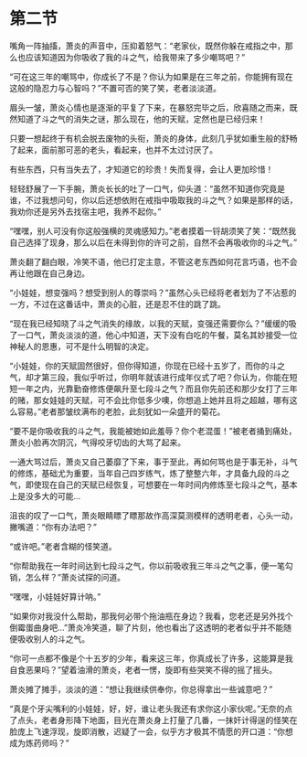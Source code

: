 # 第二节
嘴角一阵抽搐，萧炎的声音中，压抑着怒气：“老家伙，既然你躲在戒指之中，那么也应该知道因为你吸收了我的斗之气，给我带来了多少嘲骂吧？”

“可在这三年的嘲骂中，你成长了不是？你认为如果是在三年之前，你能拥有现在这般的隐忍力与心智吗？”不置可否的笑了笑，老者淡淡道。

眉头一皱，萧炎心情也是逐渐的平复了下来，在暴怒完毕之后，欣喜随之而来，既然知道了斗之气的消失之谜，那么现在，他的天赋，定然也是已经归来！

只要一想起终于有机会脱去废物的头衔，萧炎的身体，此刻几乎犹如重生般的舒畅了起来，面前那可恶的老头，看起来，也并不太过讨厌了。

有些东西，只有当失去了，才知道它的珍贵！失而复得，会让人更加珍惜！

轻轻舒展了一下手腕，萧炎长长的吐了一口气，仰头道：“虽然不知道你究竟是谁，不过我想问句，你以后还想依附在戒指中吸取我的斗之气？如果是那样的话，我劝你还是另外去找宿主吧，我养不起你。”

“嘿嘿，别人可没有你这般强横的灵魂感知力。”老者摸着一锊胡须笑了笑：“既然我自己选择了现身，那么以后在未得到你的许可之前，自然不会再吸收你的斗之气。”

萧炎翻了翻白眼，冷笑不语，他已打定主意，不管这老东西如何花言巧语，也不会再让他跟在自己身边。

“小娃娃，想变强吗？想受到别人的尊崇吗？”虽然心头已经将老者划为了不沾惹的一方，不过在这番话中，萧炎的心脏，还是忍不住的跳了跳。

“现在我已经知晓了斗之气消失的缘故，以我的天赋，变强还需要你么？”缓缓的吸了一口气，萧炎淡淡的道，他心中知道，天下没有白吃的午餐，莫名其妙接受一位神秘人的恩惠，可不是什么明智的决定。

“小娃娃，你的天赋固然很好，但你得知道，你现在已经十五岁了，而你的斗之气，却才第三段，我似乎听过，你明年就该进行成年仪式了吧？你认为，你能在短短一年之内，光靠勤奋修炼便飙升至七段斗之气？而且你先前还和那少女打了三年的赌，那女娃娃的天赋，可不会比你低多少噢，你想追上她并且将之超越，哪有这么容易。”老者那皱纹满布的老脸，此刻犹如一朵盛开的菊花。

“要不是你吸收我的斗之气，我能被她如此羞辱？你个老混蛋！”被老者捅到痛处，萧炎小脸再次阴沉，气得咬牙切齿的大骂了起来。

一通大骂过后，萧炎又自己萎靡了下来，事于至此，再如何骂也是于事无补，斗气的修炼，基础尤为重要，当年自己四岁练气，炼了整整六年，才具备九段的斗之气，即使现在自己的天赋已经恢复，可想要在一年时间内修炼至七段斗之气，基本上是没多大的可能…

沮丧的叹了一口气，萧炎眼睛瞟了瞟那故作高深莫测模样的透明老者，心头一动，撇嘴道：“你有办法吧？”

“或许吧。”老者含糊的怪笑道。

“你帮助我在一年时间达到七段斗之气，你以前吸收我三年斗之气之事，便一笔勾销，怎么样？”萧炎试探的问道。

“嘿嘿，小娃娃好算计呐。”

“如果你对我没什么帮助，那我何必带个拖油瓶在身边？我看，您老还是另外找个倒霉蛋曲身吧…”萧炎冷笑道，聊了片刻，他也看出了这透明的老者似乎并不能随便吸收别人的斗之气。

“你可一点都不像是个十五岁的少年，看来这三年，你真成长了许多，这能算是我自食恶果吗？”望着油滑的萧炎，老者一愣，旋即有些哭笑不得的摇了摇头。

萧炎摊了摊手，淡淡的道：“想让我继续供奉你，你总得拿出一些诚意吧？”

“真是个牙尖嘴利的小娃娃，好，好，谁让老头我还有求你这小家伙呢。”无奈的点了点头，老者身形降下地面，目光在萧炎身上打量了几番，一抹奸计得逞的怪笑在脸庞上飞速浮现，旋即消散，迟疑了一会，似乎方才极其不情愿的开口道：“你想成为炼药师吗？”
